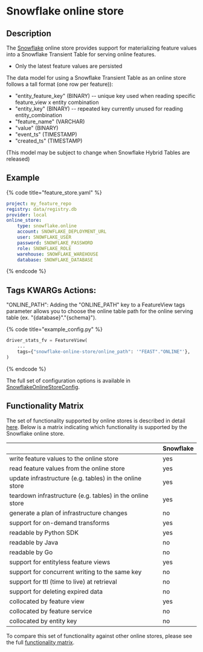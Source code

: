 # Snowflake online store

## Description

The [Snowflake](https://trial.snowflake.com) online store provides support for materializing feature values into a Snowflake Transient Table for serving online features.

* Only the latest feature values are persisted

The data model for using a Snowflake Transient Table as an online store follows a tall format (one row per feature)):
* "entity_feature_key" (BINARY) -- unique key used when reading specific feature_view x entity combination
* "entity_key" (BINARY) -- repeated key currently unused for reading entity_combination
* "feature_name" (VARCHAR)
* "value" (BINARY)
* "event_ts" (TIMESTAMP)
* "created_ts" (TIMESTAMP)

 (This model may be subject to change when Snowflake Hybrid Tables are released)

## Example
{% code title="feature_store.yaml" %}
```yaml
project: my_feature_repo
registry: data/registry.db
provider: local
online_store:
    type: snowflake.online
    account: SNOWFLAKE_DEPLOYMENT_URL
    user: SNOWFLAKE_USER
    password: SNOWFLAKE_PASSWORD
    role: SNOWFLAKE_ROLE
    warehouse: SNOWFLAKE_WAREHOUSE
    database: SNOWFLAKE_DATABASE
```
{% endcode %}

## Tags KWARGs Actions:

"ONLINE_PATH": Adding the "ONLINE_PATH" key to a FeatureView tags parameter allows you to choose the online table path for the online serving table (ex. "{database}"."{schema}").

{% code title="example_config.py" %}
```python
driver_stats_fv = FeatureView(
    ...
    tags={"snowflake-online-store/online_path": '"FEAST"."ONLINE"'},
)
```
{% endcode %}

The full set of configuration options is available in [SnowflakeOnlineStoreConfig](https://rtd.feast.dev/en/latest/#feast.infra.online_stores.snowflake.SnowflakeOnlineStoreConfig).

## Functionality Matrix

The set of functionality supported by online stores is described in detail [here](overview.md#functionality).
Below is a matrix indicating which functionality is supported by the Snowflake online store.

| | Snowflake |
| :-------------------------------------------------------- | :-- |
| write feature values to the online store                  | yes |
| read feature values from the online store                 | yes |
| update infrastructure (e.g. tables) in the online store   | yes |
| teardown infrastructure (e.g. tables) in the online store | yes |
| generate a plan of infrastructure changes                 | no  |
| support for on-demand transforms                          | yes |
| readable by Python SDK                                    | yes |
| readable by Java                                          | no  |
| readable by Go                                            | no  |
| support for entityless feature views                      | yes |
| support for concurrent writing to the same key            | no  |
| support for ttl (time to live) at retrieval               | no  |
| support for deleting expired data                         | no  |
| collocated by feature view                                | yes |
| collocated by feature service                             | no  |
| collocated by entity key                                  | no  |

To compare this set of functionality against other online stores, please see the full [functionality matrix](overview.md#functionality-matrix).
